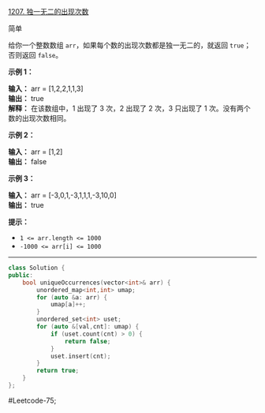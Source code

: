 [1207. 独一无二的出现次数](https://leetcode.cn/problems/unique-number-of-occurrences/)

简单

给你一个整数数组 `arr`，如果每个数的出现次数都是独一无二的，就返回 `true`；否则返回 `false`。

**示例 1：**

**输入：** arr = [1,2,2,1,1,3]  
**输出：** true  
**解释：** 在该数组中，1 出现了 3 次，2 出现了 2 次，3 只出现了 1 次。没有两个数的出现次数相同。  

**示例 2：**

**输入：** arr = [1,2]  
**输出：** false  

**示例 3：**

**输入：** arr = [-3,0,1,-3,1,1,1,-3,10,0]  
**输出：** true  

**提示：**

- `1 <= arr.length <= 1000`
- `-1000 <= arr[i] <= 1000`
---- ----
```cpp
class Solution {
public:
    bool uniqueOccurrences(vector<int>& arr) {
        unordered_map<int,int> umap;
        for (auto &a: arr) {
            umap[a]++;
        }
        unordered_set<int> uset;
        for (auto &[val,cnt]: umap) {
            if (uset.count(cnt) > 0) {
                return false;
            }
            uset.insert(cnt);
        }
        return true;
    }
};
```
#Leetcode-75;